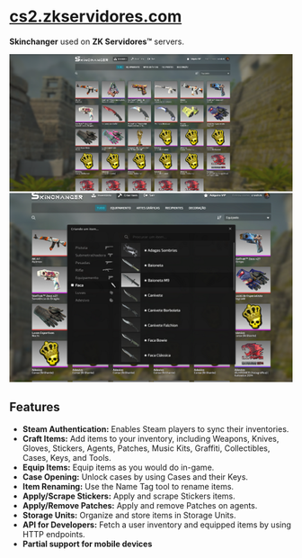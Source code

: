 ﻿# [cs2.zkservidores.com](https://cs2.zkservidores.com)
**Skinchanger** used on **ZK Servidores™** servers.

<img src="https://raw.githubusercontent.com/crashzk/cs2-inventory-simulator/main/screenshot1.png" alt="Inventory Simulator homepage" title="CS2 Inventory Simulator" />

<img src="https://raw.githubusercontent.com/crashzk/cs2-inventory-simulator/main/screenshot2.png" alt="Inventory Simulator case opening" title="CS2 Inventory Simulator" />

## Features
- **Steam Authentication:** Enables Steam players to sync their inventories.
- **Craft Items:** Add items to your inventory, including Weapons, Knives, Gloves, Stickers, Agents, Patches, Music Kits, Graffiti, Collectibles, Cases, Keys, and Tools.
- **Equip Items:** Equip items as you would do in-game.
- **Case Opening:** Unlock cases by using Cases and their Keys.
- **Item Renaming:** Use the Name Tag tool to rename items.
- **Apply/Scrape Stickers:** Apply and scrape Stickers items.
- **Apply/Remove Patches:** Apply and remove Patches on agents.
- **Storage Units:** Organize and store items in Storage Units.
- **API for Developers:** Fetch a user inventory and equipped items by using HTTP endpoints.
- **Partial support for mobile devices**